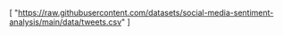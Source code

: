 [ "https://raw.githubusercontent.com/datasets/social-media-sentiment-analysis/main/data/tweets.csv" ]
